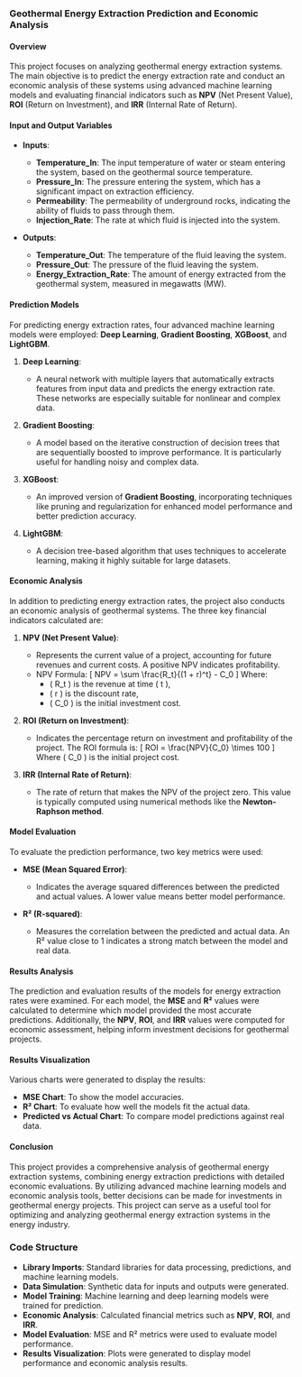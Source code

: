 ### Geothermal Energy Extraction Prediction and Economic Analysis

#### Overview
This project focuses on analyzing geothermal energy extraction systems. The main objective is to predict the energy extraction rate and conduct an economic analysis of these systems using advanced machine learning models and evaluating financial indicators such as **NPV** (Net Present Value), **ROI** (Return on Investment), and **IRR** (Internal Rate of Return).

#### Input and Output Variables
- **Inputs**:
  - **Temperature_In**: The input temperature of water or steam entering the system, based on the geothermal source temperature.
  - **Pressure_In**: The pressure entering the system, which has a significant impact on extraction efficiency.
  - **Permeability**: The permeability of underground rocks, indicating the ability of fluids to pass through them.
  - **Injection_Rate**: The rate at which fluid is injected into the system.

- **Outputs**:
  - **Temperature_Out**: The temperature of the fluid leaving the system.
  - **Pressure_Out**: The pressure of the fluid leaving the system.
  - **Energy_Extraction_Rate**: The amount of energy extracted from the geothermal system, measured in megawatts (MW).

#### Prediction Models
For predicting energy extraction rates, four advanced machine learning models were employed: **Deep Learning**, **Gradient Boosting**, **XGBoost**, and **LightGBM**.

1. **Deep Learning**:
   - A neural network with multiple layers that automatically extracts features from input data and predicts the energy extraction rate. These networks are especially suitable for nonlinear and complex data.

2. **Gradient Boosting**:
   - A model based on the iterative construction of decision trees that are sequentially boosted to improve performance. It is particularly useful for handling noisy and complex data.

3. **XGBoost**:
   - An improved version of **Gradient Boosting**, incorporating techniques like pruning and regularization for enhanced model performance and better prediction accuracy.

4. **LightGBM**:
   - A decision tree-based algorithm that uses techniques to accelerate learning, making it highly suitable for large datasets.

#### Economic Analysis
In addition to predicting energy extraction rates, the project also conducts an economic analysis of geothermal systems. The three key financial indicators calculated are:

1. **NPV (Net Present Value)**:
   - Represents the current value of a project, accounting for future revenues and current costs. A positive NPV indicates profitability.
   - NPV Formula:
     \[
     NPV = \sum \frac{R_t}{(1 + r)^t} - C_0
     \]
     Where:
     - \( R_t \) is the revenue at time \( t \),
     - \( r \) is the discount rate,
     - \( C_0 \) is the initial investment cost.

2. **ROI (Return on Investment)**:
   - Indicates the percentage return on investment and profitability of the project. The ROI formula is:
     \[
     ROI = \frac{NPV}{C_0} \times 100
     \]
     Where \( C_0 \) is the initial project cost.

3. **IRR (Internal Rate of Return)**:
   - The rate of return that makes the NPV of the project zero. This value is typically computed using numerical methods like the **Newton-Raphson method**.

#### Model Evaluation
To evaluate the prediction performance, two key metrics were used:

- **MSE (Mean Squared Error)**:
  - Indicates the average squared differences between the predicted and actual values. A lower value means better model performance.

- **R² (R-squared)**:
  - Measures the correlation between the predicted and actual data. An R² value close to 1 indicates a strong match between the model and real data.

#### Results Analysis
The prediction and evaluation results of the models for energy extraction rates were examined. For each model, the **MSE** and **R²** values were calculated to determine which model provided the most accurate predictions. Additionally, the **NPV**, **ROI**, and **IRR** values were computed for economic assessment, helping inform investment decisions for geothermal projects.

#### Results Visualization
Various charts were generated to display the results:
- **MSE Chart**: To show the model accuracies.
- **R² Chart**: To evaluate how well the models fit the actual data.
- **Predicted vs Actual Chart**: To compare model predictions against real data.

#### Conclusion
This project provides a comprehensive analysis of geothermal energy extraction systems, combining energy extraction predictions with detailed economic evaluations. By utilizing advanced machine learning models and economic analysis tools, better decisions can be made for investments in geothermal energy projects. This project can serve as a useful tool for optimizing and analyzing geothermal energy extraction systems in the energy industry.

### Code Structure
- **Library Imports**: Standard libraries for data processing, predictions, and machine learning models.
- **Data Simulation**: Synthetic data for inputs and outputs were generated.
- **Model Training**: Machine learning and deep learning models were trained for prediction.
- **Economic Analysis**: Calculated financial metrics such as **NPV**, **ROI**, and **IRR**.
- **Model Evaluation**: MSE and R² metrics were used to evaluate model performance.
- **Results Visualization**: Plots were generated to display model performance and economic analysis results.
